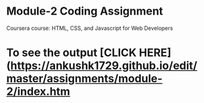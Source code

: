 

# Module-2 Coding Assignment

Coursera course: HTML, CSS, and Javascript for Web Developers

# To see the output [CLICK HERE](https://ankushk1729.github.io/edit/master/assignments/module-2/index.htm

